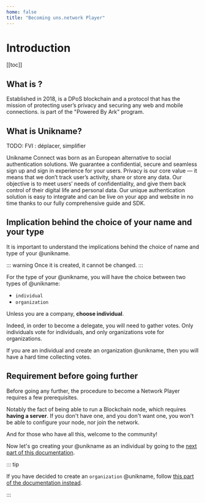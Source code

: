 ```yaml
---
home: false
title: "Becoming uns.network Player"
---
```


# Introduction

[[toc]]

## What is <uns/>?

Established in 2018, <uns/> is a DPoS blockchain and a protocol that has the mission of protecting user’s privacy and securing any web and mobile connections.
<uns/> is part of the "Powered By Ark" program.

## What is Unikname?

TODO: FVI : déplacer, simplifier

Unikname Connect was born as an European alternative to social authentication solutions. We guarantee a confidential, secure and seamless sign up and sign in experience for your users. Privacy is our core value — it means that we don’t track user’s activity, share or store any data. Our objective is to meet users’ needs of confidentiality, and give them back control of their digital life and personal data. Our unique authentication solution is easy to integrate and can be live on your app and website in no time thanks to our fully comprehensive guide and SDK.

## Implication behind the choice of your name and your type

It is important to understand the implications behind the choice of name and type of your @unikname.

::: warning
Once it is created, it cannot be changed.
:::

For the type of your @unikname, you will have the choice between two types of @unikname:

- `individual`
- `organization`

Unless you are a company, **choose individual**.

Indeed, in order to become a delegate, you will need to gather votes.
Only individuals vote for individuals, and only organizations vote for organizations.

If you are an individual and create an organization @unikname, then you will have a hard time collecting votes.

## Requirement before going further

Before going any further, the procedure to become a Network Player requires a few prerequisites.

Notably the fact of being able to run a Blockchain node, which requires **having a server**.
If you don't have one, and you don't want one, you won't be able to configure your node, nor join the network.

And for those who have all this, welcome to the community!

Now let's go creating your @unikname as an individual by going to the [next part of this documentation](./creating-your-unikname-individual.html).


::: tip

If you have decided to create an `organization` @unikname, follow [this part of the documentation instead](./creating-your-unikname-organization.html).

:::

